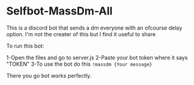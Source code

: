# Selfbot-MassDm-All
This is a discord bot that sends a dm everyone with an ofcourse delay option. I'm not the creater of this but I find it useful to share

To run this bot:

  1-Open the files and go to server.js
  2-Paste your bot token where it says "TOKEN"
  3-To use the bot do this ```!massdm {Your message}```
  
 There you go bot works perfectly.
